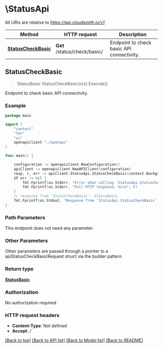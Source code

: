 # \StatusApi

All URIs are relative to *https://api.cloudsmith.io/v1*

Method | HTTP request | Description
------------- | ------------- | -------------
[**StatusCheckBasic**](StatusApi.md#StatusCheckBasic) | **Get** /status/check/basic/ | Endpoint to check basic API connectivity.



## StatusCheckBasic

> StatusBasic StatusCheckBasic(ctx).Execute()

Endpoint to check basic API connectivity.



### Example

```go
package main

import (
    "context"
    "fmt"
    "os"
    openapiclient "./openapi"
)

func main() {

    configuration := openapiclient.NewConfiguration()
    apiClient := openapiclient.NewAPIClient(configuration)
    resp, r, err := apiClient.StatusApi.StatusCheckBasic(context.Background()).Execute()
    if err != nil {
        fmt.Fprintf(os.Stderr, "Error when calling `StatusApi.StatusCheckBasic``: %v\n", err)
        fmt.Fprintf(os.Stderr, "Full HTTP response: %v\n", r)
    }
    // response from `StatusCheckBasic`: StatusBasic
    fmt.Fprintf(os.Stdout, "Response from `StatusApi.StatusCheckBasic`: %v\n", resp)
}
```

### Path Parameters

This endpoint does not need any parameter.

### Other Parameters

Other parameters are passed through a pointer to a apiStatusCheckBasicRequest struct via the builder pattern


### Return type

[**StatusBasic**](StatusBasic.md)

### Authorization

No authorization required

### HTTP request headers

- **Content-Type**: Not defined
- **Accept**: */*

[[Back to top]](#) [[Back to API list]](../README.md#documentation-for-api-endpoints)
[[Back to Model list]](../README.md#documentation-for-models)
[[Back to README]](../README.md)

